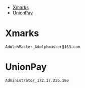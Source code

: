 <!-- TOC depthFrom:1 depthTo:6 withLinks:1 updateOnSave:1 orderedList:0 -->

- [Xmarks](#xmarks)
- [UnionPay](#unionpay)

<!-- /TOC -->
# Xmarks
    AdolphMaster_Adolphmaster@163.com
# UnionPay
    Administrator_172.17.236.180
